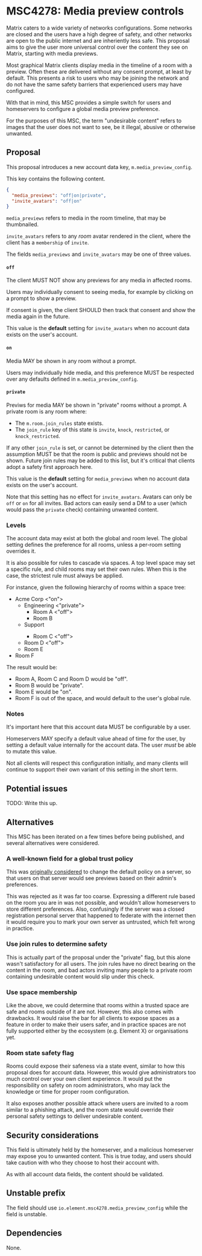 # MSC4278: Media preview controls

Matrix caters to a wide variety of networks configurations. Some networks are closed and the users have a high
degree of safety, and other networks are open to the public internet and are inheriently less safe. This proposal
aims to give the user more universal control over the content they see on Matrix, starting with media previews.

Most graphical Matrix clients display media in the timeline of a room with a preview. Often these are delivered
without any consent prompt, at least by default. This presents a risk to users who may be joining the network
and do not have the same safety barriers that experienced users may have configured.

With that in mind, this MSC provides a simple switch for users and homeservers to configure a global media preview
preference.

For the purposes of this MSC, the term "undesirable content" refers to images that the user does not want to see,
be it illegal, abusive or otherwise unwanted.


## Proposal

This proposal introduces a new account data key, `m.media_preview_config`.

This key contains the following content.

```json
{
  "media_previews": "off|on|private",
  "invite_avatars": "off|on"
}
```

`media_previews` refers to media in the room timeline, that may be thumbnailed.

`invite_avatars` refers to any *room* avatar rendered in the client, where the client has a `membership` of `invite`.

The fields `media_previews` and `invite_avatars` may be one of three values.


#### `off`

The client MUST NOT show any previews for any media in affected rooms.

Users may individually consent to seeing media, for example by clicking on a prompt to show a preview.

If consent is given, the client SHOULD then track that consent and show the media again in the future.

This value is the **default** setting for `invite_avatars` when no account data exists on the user's account.

#### `on`

Media MAY be shown in any room without a prompt. 

Users may individually hide media, and this preference MUST be respected over any defaults defined in `m.media_preview_config`.

#### `private`

Previws for media MAY be shown in "private" rooms without a prompt. A private room is any room where:
  - The `m.room.join_rules` state exists.
  - The `join_rule` key of this state is `invite`, `knock`, `restricted`, or `knock_restricted`.

If any other `join_rule` is set, or cannot be determined by the client then the assumption MUST be that the
room is public and previews should not be shown. Future join rules may be added to this list, but it's critical
that clients adopt a safety first approach here.

This value is the **default** setting for `media_previews` when no account data exists on the user's account.

Note that this setting has no effect for `invite_avatars`. Avatars can only be `off` or `on` for all invites. 
Bad actors can easily send a DM to a user (which would pass the `private` check) containing unwanted
content.

### Levels

The account data may exist at both the global and room level. The global setting defines the preference for
all rooms, unless a per-room setting overrides it.

It is also possible for rules to cascade via spaces. A top level space may set a specific rule, and child
rooms may set their own rules. When this is the case, the strictest rule must always be applied.

For instance, given the following hierarchy of rooms within a space tree:

- Acme Corp <"on">
  - Engineering <"private">
    - Room A <"off">
    - Room B <no-value>
  - Support <no-value>
    - Room C <"off">
  - Room D <"off">
  - Room E <no-value>
- Room F

The result would be:
 - Room A, Room C and Room D would be "off".
 - Room B would be "private".
 - Room E would be "on".
 - Room F is out of the space, and would default to the user's global rule.

### Notes

It's important here that this account data MUST be configurable by a user.

Homeservers MAY specify a default value ahead of time for the user, by setting a default
value internally for the account data. The user *must* be able to mutate this value.

Not all clients will respect this configuration initially, and many clients will continue to support
their own variant of this setting in the short term.

## Potential issues

TODO: Write this up.

## Alternatives

This MSC has been iterated on a few times before being published, and several alternatives were considered.

### A well-known field for a global trust policy

This was [originally considered](https://github.com/matrix-org/matrix-spec-proposals/tree/hs/homeserver-content-trust-level)
to change the default policy on a server, so that users on that server would see previews based on their admin's preferences.

This was rejected as it was far too coarse. Expressing a different rule based on the room you are in
was not possible, and wouldn't allow homeservers to store different preferences. Also, confusingly
if the server was a closed registration personal server that happened to federate with the internet
then it would require you to mark your own server as untrusted, which felt wrong in practice.

### Use join rules to determine safety

This is actually part of the proposal under the "private" flag, but this alone wasn't satisfactory for all users. The join
rules have no direct bearing on the content in the room, and bad actors inviting many people to a private room
containing undesirable content would slip under this check.


### Use space membership

Like the above, we could determine that rooms within a trusted space are safe and rooms outside of it are
not. However, this also comes with drawbacks. It would raise the bar for all clients to expose spaces
as a feature in order to make their users safer, and in practice spaces are not fully supported either
by the ecosystem (e.g. Element X) or organisations yet.

### Room state safety flag

Rooms could expose their safeness via a state event, similar to how this proposal does for account data.
However, this would give administrators too much control over your own client experience. It would put the
responsibility on safety on room administrators, who may lack the knowledge or time for proper room configuration.

It also exposes another possible attack where users are invited to a room similar to a phishing attack, and the
room state would override their personal safety settings to deliver undesirable content.

## Security considerations

This field is ultimately held by the homeserver, and a malicious homeserver may expose you to unwanted content. This is
true today, and users should take caution with who they choose to host their account with.

As with all account data fields, the content should be validated.

## Unstable prefix

The field should use `io.element.msc4278.media_preview_config` while the field is unstable.

## Dependencies

None.
